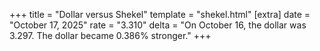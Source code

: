 +++
title = "Dollar versus Shekel"
template = "shekel.html"
[extra]
date = "October 17, 2025"
rate = "3.310"
delta = "On October 16, the dollar was 3.297. The dollar became 0.386% stronger."
+++
